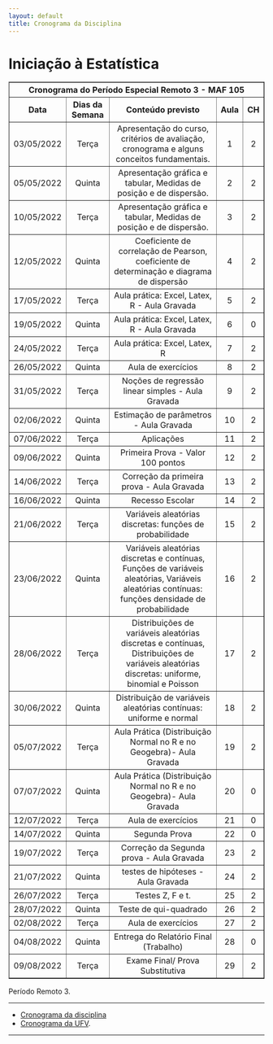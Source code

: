 ```yaml
---
layout: default
title: Cronograma da Disciplina
---
```


<h1 class="pageTitle">Iniciação à Estatística</h1>
<!--
<DIV align="center"><CENTER>
<TABLE border="1" cellpadding="5" cellspacing="0">

<tr>
    <th colspan="3" align="center">Avaliações</th>
</tr>

<tr>
    <th>Provas</th>
    <th align="center">Data (Conteúdo) </th>
    <th align="center">Valor </th>
</tr>

<tr>
<td valign="center" align="center"> 1ª Prova<BR></td>  
          <td valign="center" align="center">  Dia 25 de Abril - Quinta.<BR> (Ver Cronograma)</td>
<td valign="center" align="center">100 pontos</td>
</tr>

<tr>
<td valign="center" align="center"> 2ª Prova<BR></td>  
          <td valign="center" align="center">  Dia 30 de Maio - Quinta.<BR> (Ver Cronograma)</td>
<td valign="center" align="center">100 pontos</td>
</tr>

<tr>
<td valign="center" align="center"> 3ª Prova<BR></td>  
          <td valign="center" align="center">  Dia 04 de Julho - Quinta.<BR>(Ver Cronograma)</td>
<td valign="center" align="center">100 pontos</td>
</tr>

<tr>
    <th colspan="3" align="center">Resultado = Média das 3 provas</th>
</tr>

<tr>
<td valign="center" align="center"> Exame Final<BR> e <BR> Substitutiva</td>  
          <td valign="center" align="center">  Dia 09 de Julho- Terça.<BR>(Toda a Matéria)</td>
<td valign="center" align="center">100 pontos</td>
</tr>
  
</TABLE>
</CENTER></DIV>
-->
<DIV align="center"><CENTER>
<TABLE border="1" cellpadding="5" cellspacing="0">

<tr>
    <th colspan="5" align="center">Cronograma do Período Especial Remoto 3 - MAF 105</th>
</tr>

<tr>		
<th valign="center" align="center">	Data	<BR></th>
<th valign="center" align="center">	Dias da Semana	<BR></th>
<th valign="center" align="center">	Conteúdo previsto	<BR></th>
<th valign="center" align="center">	Aula	<BR></th>
<th valign="center" align="center">	CH	<BR></th>
</tr>		
<tr>		
<td valign="center" align="center">	03/05/2022	<BR></td>
<td valign="center" align="center">	Terça	<BR></td>
<td valign="center" align="center">	Apresentação do curso, critérios de avaliação, cronograma e alguns conceitos fundamentais.	<BR></td>
<td valign="center" align="center">	1	<BR></td>
<td valign="center" align="center">	2	<BR></td>
</tr>		
<tr>		
<td valign="center" align="center">	05/05/2022	<BR></td>
<td valign="center" align="center">	Quinta	<BR></td>
<td valign="center" align="center">	Apresentação gráfica e tabular, Medidas de posição e de dispersão.	<BR></td>
<td valign="center" align="center">	2	<BR></td>
<td valign="center" align="center">	2	<BR></td>
</tr>		
<tr>		
<td valign="center" align="center">	10/05/2022	<BR></td>
<td valign="center" align="center">	Terça	<BR></td>
<td valign="center" align="center">	Apresentação gráfica e tabular, Medidas de posição e de dispersão.	<BR></td>
<td valign="center" align="center">	3	<BR></td>
<td valign="center" align="center">	2	<BR></td>
</tr>		
<tr>		
<td valign="center" align="center">	12/05/2022	<BR></td>
<td valign="center" align="center">	Quinta	<BR></td>
<td valign="center" align="center">	Coeficiente de correlação de Pearson, coeficiente de determinação e diagrama de dispersão	<BR></td>
<td valign="center" align="center">	4	<BR></td>
<td valign="center" align="center">	2	<BR></td>
</tr>		
<tr>		
<td valign="center" align="center">	17/05/2022	<BR></td>
<td valign="center" align="center">	Terça	<BR></td>
<td valign="center" align="center">	Aula prática: Excel, Latex, R - Aula Gravada	<BR></td>
<td valign="center" align="center">	5	<BR></td>
<td valign="center" align="center">	2	<BR></td>
</tr>		
<tr>		
<td valign="center" align="center">	19/05/2022	<BR></td>
<td valign="center" align="center">	Quinta	<BR></td>
<td valign="center" align="center">	Aula prática: Excel, Latex, R - Aula Gravada	<BR></td>
<td valign="center" align="center">	6	<BR></td>
<td valign="center" align="center">	0	<BR></td>
</tr>		
<tr>		
<td valign="center" align="center">	24/05/2022	<BR></td>
<td valign="center" align="center">	Terça	<BR></td>
<td valign="center" align="center">	Aula prática: Excel, Latex, R	<BR></td>
<td valign="center" align="center">	7	<BR></td>
<td valign="center" align="center">	2	<BR></td>
</tr>		
<tr>		
<td valign="center" align="center">	26/05/2022	<BR></td>
<td valign="center" align="center">	Quinta	<BR></td>
<td valign="center" align="center">	Aula de exercícios	<BR></td>
<td valign="center" align="center">	8	<BR></td>
<td valign="center" align="center">	2	<BR></td>
</tr>		
<tr>		
<td valign="center" align="center">	31/05/2022	<BR></td>
<td valign="center" align="center">	Terça	<BR></td>
<td valign="center" align="center">	Noções de regressão linear simples - Aula Gravada	<BR></td>
<td valign="center" align="center">	9	<BR></td>
<td valign="center" align="center">	2	<BR></td>
</tr>		
<tr>		
<td valign="center" align="center">	02/06/2022	<BR></td>
<td valign="center" align="center">	Quinta	<BR></td>
<td valign="center" align="center">	Estimação de parâmetros - Aula Gravada	<BR></td>
<td valign="center" align="center">	10	<BR></td>
<td valign="center" align="center">	2	<BR></td>
</tr>		
<tr>		
<td valign="center" align="center">	07/06/2022	<BR></td>
<td valign="center" align="center">	Terça	<BR></td>
<td valign="center" align="center">	Aplicações	<BR></td>
<td valign="center" align="center">	11	<BR></td>
<td valign="center" align="center">	2	<BR></td>
</tr>		
<tr>		
<td valign="center" align="center">	09/06/2022	<BR></td>
<td valign="center" align="center">	Quinta	<BR></td>
<td valign="center" align="center">	Primeira Prova - Valor 100 pontos	<BR></td>
<td valign="center" align="center">	12	<BR></td>
<td valign="center" align="center">	2	<BR></td>
</tr>		
<tr>		
<td valign="center" align="center">	14/06/2022	<BR></td>
<td valign="center" align="center">	Terça	<BR></td>
<td valign="center" align="center">	Correção da primeira prova - Aula Gravada	<BR></td>
<td valign="center" align="center">	13	<BR></td>
<td valign="center" align="center">	2	<BR></td>
</tr>		
<tr>		
<td valign="center" align="center">	16/06/2022	<BR></td>
<td valign="center" align="center">	Quinta	<BR></td>
<td valign="center" align="center">	Recesso Escolar	<BR></td>
<td valign="center" align="center">	14	<BR></td>
<td valign="center" align="center">	2	<BR></td>
</tr>		
<tr>		
<td valign="center" align="center">	21/06/2022	<BR></td>
<td valign="center" align="center">	Terça	<BR></td>
<td valign="center" align="center">	Variáveis aleatórias discretas: funções de probabilidade	<BR></td>
<td valign="center" align="center">	15	<BR></td>
<td valign="center" align="center">	2	<BR></td>
</tr>		
<tr>		
<td valign="center" align="center">	23/06/2022	<BR></td>
<td valign="center" align="center">	Quinta	<BR></td>
<td valign="center" align="center">	Variáveis aleatórias discretas e contínuas, Funções de variáveis aleatórias, Variáveis aleatórias contínuas: funções densidade de probabilidade	<BR></td>
<td valign="center" align="center">	16	<BR></td>
<td valign="center" align="center">	2	<BR></td>
</tr>		
<tr>		
<td valign="center" align="center">	28/06/2022	<BR></td>
<td valign="center" align="center">	Terça	<BR></td>
<td valign="center" align="center">	Distribuições de variáveis aleatórias discretas e contínuas, Distribuições de variáveis aleatórias discretas: uniforme, binomial e Poisson	<BR></td>
<td valign="center" align="center">	17	<BR></td>
<td valign="center" align="center">	2	<BR></td>
</tr>		
<tr>		
<td valign="center" align="center">	30/06/2022	<BR></td>
<td valign="center" align="center">	Quinta	<BR></td>
<td valign="center" align="center">	Distribuição de variáveis aleatórias contínuas: uniforme e normal	<BR></td>
<td valign="center" align="center">	18	<BR></td>
<td valign="center" align="center">	2	<BR></td>
</tr>		
<tr>		
<td valign="center" align="center">	05/07/2022	<BR></td>
<td valign="center" align="center">	Terça	<BR></td>
<td valign="center" align="center">	Aula Prática (Distribuição Normal no R e no Geogebra)- Aula Gravada	<BR></td>
<td valign="center" align="center">	19	<BR></td>
<td valign="center" align="center">	2	<BR></td>
</tr>		
<tr>		
<td valign="center" align="center">	07/07/2022	<BR></td>
<td valign="center" align="center">	Quinta	<BR></td>
<td valign="center" align="center">	Aula Prática (Distribuição Normal no R e no Geogebra)- Aula Gravada	<BR></td>
<td valign="center" align="center">	20	<BR></td>
<td valign="center" align="center">	0	<BR></td>
</tr>		
<tr>		
<td valign="center" align="center">	12/07/2022	<BR></td>
<td valign="center" align="center">	Terça	<BR></td>
<td valign="center" align="center">	Aula de exercícios	<BR></td>
<td valign="center" align="center">	21	<BR></td>
<td valign="center" align="center">	0	<BR></td>
</tr>		
<tr>		
<td valign="center" align="center">	14/07/2022	<BR></td>
<td valign="center" align="center">	Quinta	<BR></td>
<td valign="center" align="center">	Segunda Prova	<BR></td>
<td valign="center" align="center">	22	<BR></td>
<td valign="center" align="center">	0	<BR></td>
</tr>		
<tr>		
<td valign="center" align="center">	19/07/2022	<BR></td>
<td valign="center" align="center">	Terça	<BR></td>
<td valign="center" align="center">	Correção da Segunda prova - Aula Gravada	<BR></td>
<td valign="center" align="center">	23	<BR></td>
<td valign="center" align="center">	2	<BR></td>
</tr>		
<tr>		
<td valign="center" align="center">	21/07/2022	<BR></td>
<td valign="center" align="center">	Quinta	<BR></td>
<td valign="center" align="center">	testes de hipóteses - Aula Gravada	<BR></td>
<td valign="center" align="center">	24	<BR></td>
<td valign="center" align="center">	2	<BR></td>
</tr>		
<tr>		
<td valign="center" align="center">	26/07/2022	<BR></td>
<td valign="center" align="center">	Terça	<BR></td>
<td valign="center" align="center">	Testes Z, F e t.	<BR></td>
<td valign="center" align="center">	25	<BR></td>
<td valign="center" align="center">	2	<BR></td>
</tr>		
<tr>		
<td valign="center" align="center">	28/07/2022	<BR></td>
<td valign="center" align="center">	Quinta	<BR></td>
<td valign="center" align="center">	Teste de qui-quadrado	<BR></td>
<td valign="center" align="center">	26	<BR></td>
<td valign="center" align="center">	2	<BR></td>
</tr>		
<tr>		
<td valign="center" align="center">	02/08/2022	<BR></td>
<td valign="center" align="center">	Terça	<BR></td>
<td valign="center" align="center">	Aula de exercícios	<BR></td>
<td valign="center" align="center">	27	<BR></td>
<td valign="center" align="center">	2	<BR></td>
</tr>		
<tr>		
<td valign="center" align="center">	04/08/2022	<BR></td>
<td valign="center" align="center">	Quinta	<BR></td>
<td valign="center" align="center">	Entrega do Relatório Final (Trabalho)	<BR></td>
<td valign="center" align="center">	28	<BR></td>
<td valign="center" align="center">	0	<BR></td>
</tr>		
<tr>		
<td valign="center" align="center">	09/08/2022	<BR></td>
<td valign="center" align="center">	Terça	<BR></td>
<td valign="center" align="center">	Exame Final/ Prova Substitutiva	<BR></td>
<td valign="center" align="center">	29	<BR></td>
<td valign="center" align="center">	2	<BR></td>
</tr>		
<tr>		
	
		
		
		
	

</TABLE>
</CENTER></DIV>

<p class="intro">Período Remoto 3.</p>

---

* [Cronograma da disciplina][MAF105] 
* [Cronograma da UFV][UFV-gh].

---

[UFV-gh]:https://rawgit.com/maf105/maf105.github.io/master/Cronogramas/Calendario_UFV.pdf
[MAF105]:https://rawgit.com/maf105/maf105.github.io/master/Cronogramas/2021/MAF105_2021.pdf
